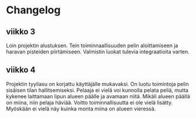 # Changelog

## viikko 3

Loin projektin alustuksen. Tein toiminnaallisuuden pelin aloittamiseen ja haravan pisteiden piirtämiseen. Valmistin luokat tulevia integraatioita varten. 
 
## viikko 4

Projektin tyyliasu on korjattu käyttäjälle mukavaksi. On luotu toimintoja pelin sisäisen tilan hallitsemiseksi. Pelaaja ei vielä voi kunnolla pelata peliä, mutta kykenee laittamaan lipun alueen päälle ja avamaan niitä. Mikäli alueen päällä on miina, niin pelaja häviää. Voitto toiminnallisuutta ei ole vielä lisätty. Myöskään ei vielä näy kuinka monta miina on alueen vieressä.
